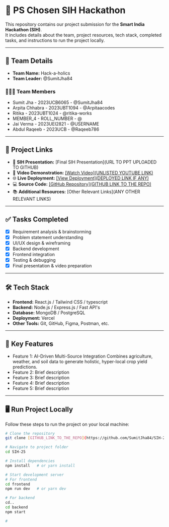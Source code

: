 # 🚀 PS Chosen SIH Hackathon

This repository contains our project submission for the **Smart India Hackathon (SIH)**.  
It includes details about the team, project resources, tech stack, completed tasks, and instructions to run the project locally.  

---

## 👥 Team Details  

- **Team Name:** Hack-a-holics  
- **Team Leader:** @SumitJha84  

### 🧑‍🤝‍🧑 Team Members
- Sumit Jha - 2023UCB6065 - @SumitJha84  
- Arpita Chhabra - 2023UBT1094 - @Arpitaacodes  
- Ritika  - 2023UBT1024 - @ritika-works  
- MEMBER_4 - ROLL_NUMBER - @  
- Jai Verma - 2023UEI2821 - @USERNAME  
- Abdul Raqeeb - 2023UCB - @Raqeeb786  

---

## 🔗 Project Links  

- 📑 **SIH Presentation:** [Final SIH Presentation](URL TO PPT UPLOADED TO GITHUB)  
- 🎥 **Video Demonstration:** [[Watch Video](UNLISTED YOUTUBE LINK)  ](https://www.youtube.com/watch?v=gpZB9ZwrJmY)
- 🌐 **Live Deployment:** [[View Deployment](DEPLOYED LINK IF ANY) ](https://sih-25-frontend.vercel.app/) 
- 💻 **Source Code:** [[GitHub Repository](GITHUB LINK TO THE REPO)  ](https://github.com/SumitJha84/SIH-25.git)
- 📚 **Additional Resources:** [Other Relevant Links](ANY OTHER RELEVANT LINKS)  

---

## ✅ Tasks Completed  

- [x] Requirement analysis & brainstorming  
- [x] Problem statement understanding  
- [x] UI/UX design & wireframing  
- [x] Backend development  
- [x] Frontend integration  
- [x] Testing & debugging  
- [x] Final presentation & video preparation  

---

## 🛠️ Tech Stack  

- **Frontend:** React.js / Tailwind CSS / typescript  
- **Backend:** Node.js / Express.js /  Fast API's
- **Database:** MongoDB / PostgreSQL  
- **Deployment:** Vercel  
- **Other Tools:** Git, GitHub, Figma, Postman, etc.  

---

## 🌟 Key Features  

- Feature 1: AI-Driven Multi-Source Integration
              Combines agriculture, weather, and soil data to generate holistic, hyper-local crop yield 
              predictions.
- Feature 2: Brief description  
- Feature 3: Brief description  
- Feature 4: Brief description  
- Feature 5: Brief description  

---

## 🖥️ Run Project Locally  

Follow these steps to run the project on your local machine:  

```bash
# Clone the repository
git clone [GITHUB_LINK_TO_THE_REPO](https://github.com/SumitJha84/SIH-25.git)

# Navigate to project folder
cd SIH-25

# Install dependencies
npm install   # or yarn install

# Start development server
# For frontend
cd frontend 
npm run dev   # or yarn dev

# For backend
cd..
cd backend
npm start 

# 
